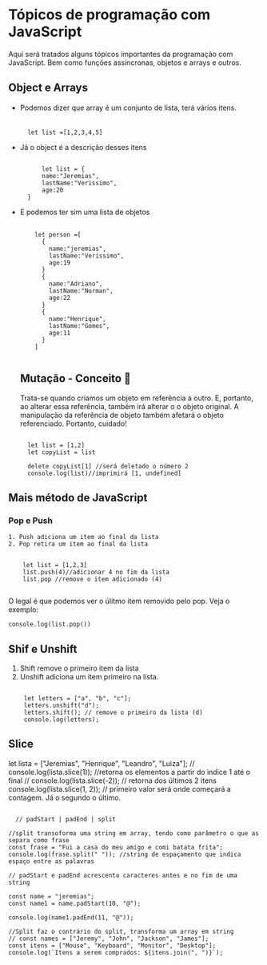 # Tópicos de programação com JavaScript

Aqui será tratados alguns tópicos importantes da programação com JavaScript. Bem como funções assíncronas, objetos e arrays e outros.

## Object e Arrays

- Podemos dizer que array é um conjunto de lista, terá vários itens.
  <pre><code>
    let list =[1,2,3,4,5]
  </code></pre>
- Já o object é a descrição desses itens
  <pre><code>
        let list = {
        name:"Jeremias",
        lastName:"Verissimo",
        age:20
    }
  </code></pre>

* E podemos ter sim uma lista de objetos

  <pre>
    <code>
      let person =[
        {
          name:"jeremias",
          lastName:"Verissimo",
          age:19
        }
        {
          name:"Adriano",
          lastName:"Norman",
          age:22
        }
        {
          name:"Henrique",
          lastName:"Gomes",
          age:11
        }
      ]
      </code>
  </pre>

  ## Mutação - Conceito 🧟

  Trata-se quando criamos um objeto em referência a outro. E, portanto, ao alterar essa referência, também irá alterar o o objeto original. A manipulação da referência de objeto também afetará o objeto referenciado. Portanto, cuidado!

  <pre><code>
    let list = [1,2]
    let copyList = list
  
    delete copyList[1] //será deletado o número 2
    console.log(list)//imprimirá [1, undefined]
  </code></pre>

## Mais método de JavaScript

### Pop e Push

    1. Push adiciona um item ao final da lista
    2. Pop retira um item ao final da lista

   <pre><code>
    let list = [1,2,3]
    list.push(4)//adicionar 4 no fim da lista
    list.pop //remove o item adicionado (4)
   </code></pre>

O legal é que podemos ver o úlitmo item removido pelo pop. Veja o exemplo:

<pre><code>console.log(list.pop())</code></pre>

## Shif e Unshift

1. Shift remove o primeiro item da lista
2. Unshift adiciona um item primeiro na lista.
   <pre><code>
    let letters = ["a", "b", "c"];
    letters.unshift("d");
    letters.shift(); // remove o primeiro da lista (d)
    console.log(letters);
   </code></pre>

## Slice

let lista = ["Jeremias", "Henrique", "Leandro", "Luiza"];
// console.log(lista.slice(1)); //retorna os elementos a partir do indice 1 até o final
// console.log(lista.slice(-2)); // retorna dos últimos 2 itens
console.log(lista.slice(1, 2)); // primeiro valor será onde começará a contagem. Já o segundo o último.

<pre><code>
  // padStart | padEnd | split

//split transoforma uma string em array, tendo como parâmetro o que as separa como frase
const frase = "Fui a casa do meu amigo e comi batata frita";
console.log(frase.split(" ")); //string de espaçamento que indica espaço entre as palavras

// padStart e padEnd acrescenta caracteres antes e no fim de uma string

const name = "jeremias";
const name1 = name.padStart(10, "@");

console.log(name1.padEnd(11, "@"));

//Split faz o contrário do split, transforma um array em string
// const names = ["Jeremy", "John", "Jackson", "James"];
const itens = ["Mouse", "Keyboard", "Monitor", "Desktop"];
console.log(`Itens a serem comprados: ${itens.join(", ")}`);
</code></pre>
